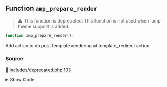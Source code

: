 ## Function `amp_prepare_render`

> :warning: This function is deprecated: This function is not used when &#039;amp&#039; theme support is added.

```php
function amp_prepare_render();
```

Add action to do post template rendering at template_redirect action.

### Source

:link: [includes/deprecated.php:103](../../includes/deprecated.php#L103-L106)

<details>
<summary>Show Code</summary>

```php
function amp_prepare_render() {
	_deprecated_function( __FUNCTION__, '1.5' );
	add_action( 'template_redirect', 'amp_render', 11 );
}
```

</details>
